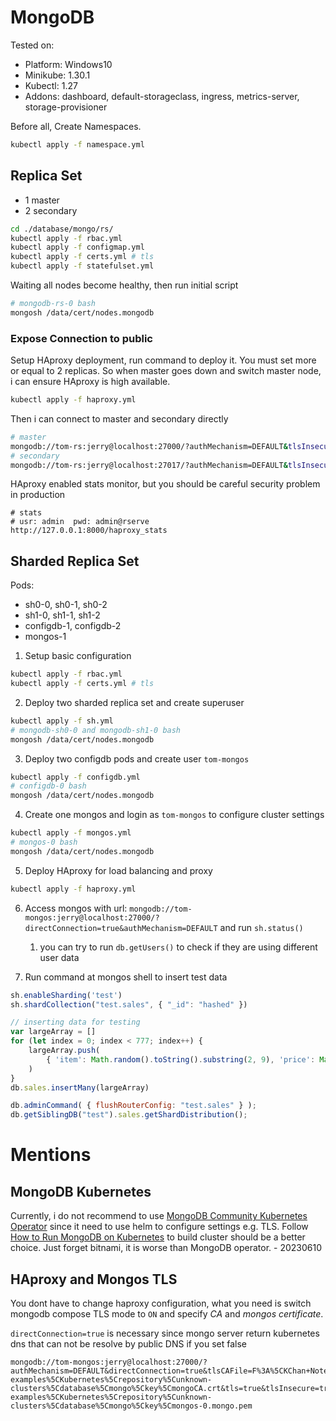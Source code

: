 # MongoDB

Tested on:
- Platform: Windows10
- Minikube: 1.30.1
- Kubectl: 1.27
- Addons: dashboard, default-storageclass, ingress, metrics-server, storage-provisioner

Before all, Create Namespaces.

```bash
kubectl apply -f namespace.yml
```

## Replica Set

- 1 master
- 2 secondary


```bash
cd ./database/mongo/rs/
kubectl apply -f rbac.yml
kubectl apply -f configmap.yml
kubectl apply -f certs.yml # tls
kubectl apply -f statefulset.yml
```

Waiting all nodes become healthy, then run initial script

```bash
# mongodb-rs-0 bash
mongosh /data/cert/nodes.mongodb
```

### Expose Connection to public

Setup HAproxy deployment, run command to deploy it. You must set more or equal to 2 replicas. So when master goes down and switch master node, i can ensure HAproxy is high available.

```bash
kubectl apply -f haproxy.yml
```

Then i can connect to master and secondary directly

```sh
# master
mongodb://tom-rs:jerry@localhost:27000/?authMechanism=DEFAULT&tlsInsecure=true&directConnection=true
# secondary
mongodb://tom-rs:jerry@localhost:27017/?authMechanism=DEFAULT&tlsInsecure=true&directConnection=true
```

HAproxy enabled stats monitor, but you should be careful security problem in production

```
# stats
# usr: admin  pwd: admin@rserve
http://127.0.0.1:8000/haproxy_stats
```

## Sharded Replica Set

Pods:

- sh0-0, sh0-1, sh0-2
- sh1-0, sh1-1, sh1-2
- configdb-1, configdb-2
- mongos-1


1. Setup basic configuration

```bash
kubectl apply -f rbac.yml
kubectl apply -f certs.yml # tls
```

2. Deploy two sharded replica set and create superuser

```bash
kubectl apply -f sh.yml
# mongodb-sh0-0 and mongodb-sh1-0 bash
mongosh /data/cert/nodes.mongodb
```

3. Deploy two configdb pods and create user `tom-mongos`

```bash
kubectl apply -f configdb.yml
# configdb-0 bash
mongosh /data/cert/nodes.mongodb
```

4. Create one mongos and login as `tom-mongos` to configure cluster settings

```bash
kubectl apply -f mongos.yml
# mongos-0 bash
mongosh /data/cert/nodes.mongodb
```

5. Deploy HAproxy for load balancing and proxy

```bash
kubectl apply -f haproxy.yml
```

6. Access mongos with url: `mongodb://tom-mongos:jerry@localhost:27000/?directConnection=true&authMechanism=DEFAULT` and run `sh.status()`
   1. you can try to run `db.getUsers()` to check if they are using different user data

7. Run command at mongos shell to insert test data

```javascript
sh.enableSharding('test')
sh.shardCollection("test.sales", { "_id": "hashed" })

// inserting data for testing
var largeArray = []
for (let index = 0; index < 777; index++) {
    largeArray.push(
        { 'item': Math.random().toString().substring(2, 9), 'price': Math.random() * 100000, 'quantity': Math.random() * 100, 'date': new Date() }
    )
}
db.sales.insertMany(largeArray)

db.adminCommand( { flushRouterConfig: "test.sales" } );
db.getSiblingDB("test").sales.getShardDistribution();
```

# Mentions

## MongoDB Kubernetes

Currently, i do not recommend to use [MongoDB Community Kubernetes Operator](https://github.com/mongodb/mongodb-kubernetes-operator) since it need to use helm to configure settings e.g. TLS. Follow [How to Run MongoDB on Kubernetes](https://phoenixnap.com/kb/kubernetes-mongodb) to build cluster should be a better choice. Just forget bitnami, it is worse than MongoDB operator. - 20230610

## HAproxy and Mongos TLS

You dont have to change haproxy configuration, what you need is switch mongodb compose TLS mode to `ON` and specify *CA* and *mongos certificate*.

`directConnection=true` is necessary since mongo server return kubernetes dns that can not be resolve by public DNS if you set false

```
mongodb://tom-mongos:jerry@localhost:27000/?authMechanism=DEFAULT&directConnection=true&tlsCAFile=F%3A%5CKChan+Notes%5CTech%5CRepositories%5CTech-examples%5CKubernetes%5Crepository%5Cunknown-clusters%5Cdatabase%5Cmongo%5Ckey%5CmongoCA.crt&tls=true&tlsInsecure=true&tlsCertificateKeyFile=F%3A%5CKChan+Notes%5CTech%5CRepositories%5CTech-examples%5CKubernetes%5Crepository%5Cunknown-clusters%5Cdatabase%5Cmongo%5Ckey%5Cmongos-0.mongo.pem
```